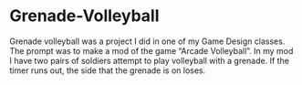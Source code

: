 # Grenade-Volleyball
Grenade volleyball was a project I did in one of my Game Design classes. The prompt was to make a mod of the game “Arcade Volleyball”. In my mod I have two pairs of soldiers attempt to play volleyball with a grenade. If the timer runs out, the side that the grenade is on loses.
